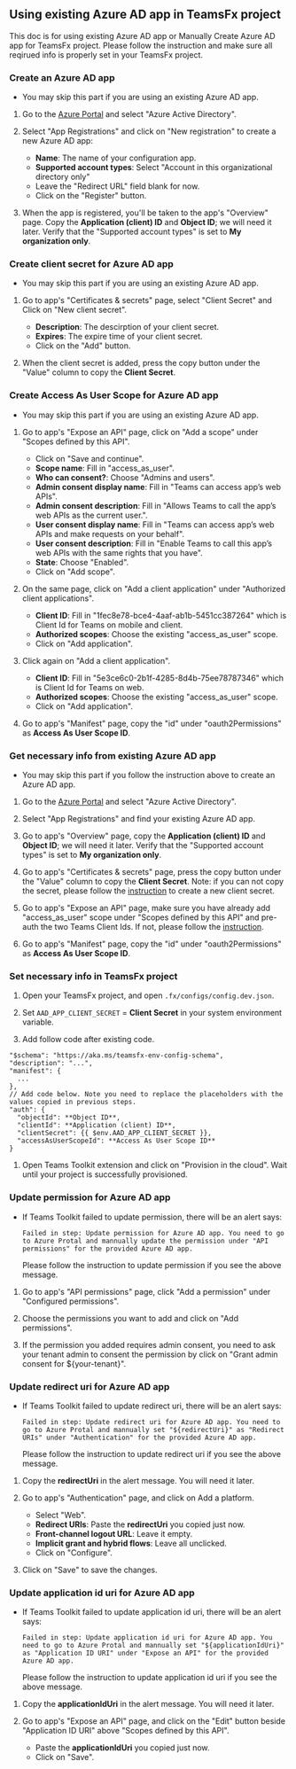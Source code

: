 ## Using existing Azure AD app in TeamsFx project

This doc is for using existing Azure AD app or Manually Create Azure AD app for TeamsFx project. Please follow the instruction and make sure all reqirued info is properly set in your TeamsFx project.


### Create an Azure AD app

* You may skip this part if you are using an existing Azure AD app.

1. Go to the [Azure Portal](https://portal.azure.com) and select "Azure Active Directory".

1. Select "App Registrations" and click on "New registration" to create a new Azure AD app:
   * **Name**: The name of your configuration app.
   * **Supported account types**: Select "Account in this organizational directory only"
   * Leave the "Redirect URL" field blank for now.
   * Click on the "Register" button.

1. When the app is registered, you'll be taken to the app's "Overview" page. Copy the **Application (client) ID** and **Object ID**; we will need it later. Verify that the "Supported account types" is set to **My organization only**.

### Create client secret for Azure AD app

* You may skip this part if you are using an existing Azure AD app.

1. Go to app's "Certificates & secrets" page, select "Client Secret" and Click on "New client secret".
   * **Description**: The descirption of your client secret.
   * **Expires**: The expire time of your client secret.
   * Click on the "Add" button.

1. When the client secret is added, press the copy button under the "Value" column to copy the **Client Secret**.


### Create Access As User Scope for Azure AD app

* You may skip this part if you are using an existing Azure AD app.

1. Go to app's "Expose an API" page, click on "Add a scope" under "Scopes defined by this API".
   * Click on "Save and continue".
   * **Scope name**: Fill in "access_as_user".
   * **Who can consent?**: Choose "Admins and users".
   * **Admin consent display name**: Fill in "Teams can access app’s web APIs".
   * **Admin consent description**: Fill in "Allows Teams to call the app’s web APIs as the current user.".
   * **User consent display name**: Fill in "Teams can access app’s web APIs and make requests on your behalf".
   * **User consent description**: Fill in "Enable Teams to call this app’s web APIs with the same rights that you have".
   * **State**: Choose "Enabled".
   * Click on "Add scope".

1. On the same page, click on "Add a client application" under "Authorized client applications".
   * **Client ID**: Fill in "1fec8e78-bce4-4aaf-ab1b-5451cc387264" which is Client Id for Teams on mobile and client.
   * **Authorized scopes**: Choose the existing "access_as_user" scope.
   * Click on "Add application".

1. Click again on "Add a client application".
   * **Client ID**: Fill in "5e3ce6c0-2b1f-4285-8d4b-75ee78787346" which is Client Id for Teams on web.
   * **Authorized scopes**: Choose the existing "access_as_user" scope.
   * Click on "Add application".

2. Go to app's "Manifest" page, copy the "id" under "oauth2Permissions" as **Access As User Scope ID**.


### Get necessary info from existing Azure AD app

* You may skip this part if you follow the instruction above to create an Azure AD app.

1. Go to the [Azure Portal](https://portal.azure.com) and select "Azure Active Directory".

1.  Select "App Registrations" and find your existing Azure AD app.

1. Go to app's "Overview" page, copy the **Application (client) ID** and **Object ID**; we will need it later. Verify that the "Supported account types" is set to **My organization only**.

1. Go to app's "Certificates & secrets" page, press the copy button under the "Value" column to copy the **Client Secret**. Note: if you can not copy the secret, please follow the [instruction](#create-client-secret-for-azure-ad-app) to create a new client secret.

1. Go to app's "Expose an API" page, make sure you have already add "access_as_user" scope under "Scopes defined by this API" and pre-auth the two Teams Client Ids. If not, please follow the [instruction](#create-access-as-user-scope-for-azure-ad-app).

1. Go to app's "Manifest" page, copy the "id" under "oauth2Permissions" as **Access As User Scope ID**.


### Set necessary info in TeamsFx project

1. Open your TeamsFx project, and open `.fx/configs/config.dev.json`.

1. Set `AAD_APP_CLIENT_SECRET` = **Client Secret** in your system environment variable.

1. Add follow code after existing code.

  ```
  "$schema": "https://aka.ms/teamsfx-env-config-schema",
  "description": "...",
  "manifest": {
    ...
  },
  // Add code below. Note you need to replace the placeholders with the values copied in previous steps.
  "auth": {
    "objectId": **Object ID**,
    "clientId": **Application (client) ID**,
    "clientSecret": {{ $env.AAD_APP_CLIENT_SECRET }},
    "accessAsUserScopeId": **Access As User Scope ID**
  }
  ```

1. Open Teams Toolkit extension and click on "Provision in the cloud". Wait until your project is successfully provisioned.


### Update permission for Azure AD app

* If Teams Toolkit failed to update permission, there will be an alert says:

  ```
  Failed in step: Update permission for Azure AD app. You need to go to Azure Protal and mannually update the permission under "API permissions" for the provided Azure AD app.
  ```

  Please follow the instruction to update permission if you see the above message.

1. Go to app's "API permissions" page, click "Add a permission" under "Configured permissions".

1. Choose the permissions you want to add and click on "Add permissions".

1. If the permission you added requires admin consent, you need to ask your tenant admin to consent the permission by click on "Grant admin consent for ${your-tenant}".


### Update redirect uri for Azure AD app

* If Teams Toolkit failed to update redirect uri, there will be an alert says:

  ```
  Failed in step: Update redirect uri for Azure AD app. You need to go to Azure Protal and mannually set "${redirectUri}" as "Redirect URIs" under "Authentication" for the provided Azure AD app.
  ```

  Please follow the instruction to update redirect uri if you see the above message.

1. Copy the **redirectUri** in the alert message. You will need it later.

2. Go to app's "Authentication" page, and click on Add a platform.
   * Select "Web".
   * **Redirect URIs**: Paste the **redirectUri** you copied just now.
   * **Front-channel logout URL**: Leave it empty.
   * **Implicit grant and hybrid flows**: Leave all unclicked.
   * Click on "Configure".

3. Click on "Save" to save the changes.


### Update application id uri for Azure AD app

* If Teams Toolkit failed to update application id uri, there will be an alert says:

  ```
  Failed in step: Update application id uri for Azure AD app. You need to go to Azure Protal and mannually set "${applicationIdUri}" as "Application ID URI" under "Expose an API" for the provided Azure AD app.
  ```

  Please follow the instruction to update application id uri if you see the above message.

1. Copy the **applicationIdUri** in the alert message. You will need it later.

1. Go to app's "Expose an API" page, and click on the "Edit" button beside "Application ID URI" above "Scopes defined by this API".
   * Paste the **applicationIdUri** you copied just now.
   * Click on "Save".